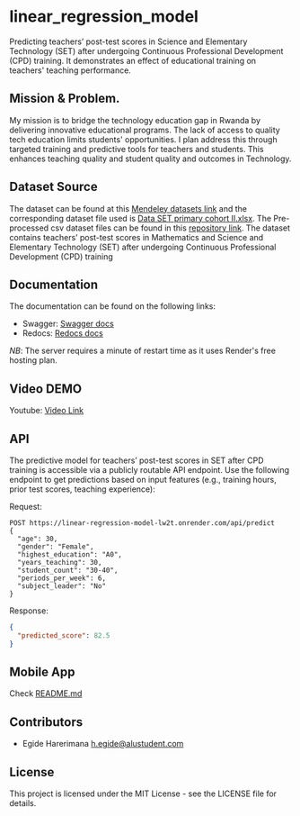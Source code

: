 # linear_regression_model
Predicting teachers’ post-test scores in Science and Elementary Technology (SET) after undergoing Continuous Professional Development (CPD) training.
It demonstrates an effect of educational training on teachers' teaching performance.

## Mission & Problem.

My mission is to bridge the technology education gap in Rwanda by delivering innovative educational programs. The lack of access to quality tech education limits students' opportunities. I plan address this through targeted training and predictive tools for teachers and students. This enhances teaching quality and student quality and outcomes in Technology.

## Dataset Source

The dataset can be found at this [Mendeley datasets link](https://data.mendeley.com/datasets/g36zrks68z/1) and the corresponding dataset file used is [Data SET primary cohort II.xlsx](https://data.mendeley.com/datasets/g36zrks68z/1/files/3051db4b-c14c-4d7a-a92e-909397e8b971). The Pre-processed csv dataset files can be found in this [repository link](https://github.com/degide/linear_regression_model/tree/master/summative/linear_regression/datasets). The dataset contains teachers’ post-test scores in Mathematics and Science and Elementary Technology (SET) after undergoing Continuous Professional Development (CPD) training

## Documentation

The documentation can be found on the following links:
- Swagger: [Swagger docs](https://linear-regression-model-lw2t.onrender.com/api/docs)
- Redocs: [Redocs docs](https://linear-regression-model-lw2t.onrender.com/api/redoc)

*NB*: The server requires a minute of restart time as it uses Render's free hosting plan.

## Video DEMO

Youtube: [Video Link](https://youtu.be/IVG0OdKuTYM)

## API

The predictive model for teachers’ post-test scores in SET after CPD training is accessible via a publicly routable API endpoint. Use the following endpoint to get predictions based on input features (e.g., training hours, prior test scores, teaching experience):

Request:
```http
POST https://linear-regression-model-lw2t.onrender.com/api/predict
{
  "age": 30,
  "gender": "Female",
  "highest_education": "A0",
  "years_teaching": 30,
  "student_count": "30-40",
  "periods_per_week": 6,
  "subject_leader": "No"
}
```
Response:
```json
{
  "predicted_score": 82.5
}
```

## Mobile App
Check [README.md](https://github.com/degide/linear_regression_model/tree/master/summative/FlutterApp)

## Contributors

- Egide Harerimana <h.egide@alustudent.com>

## License

This project is licensed under the MIT License - see the LICENSE file for details.
